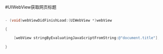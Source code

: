 #UIWebView获取网页标题
```objective-c

- (void)webViewDidFinishLoad:(UIWebView *)webView

{

    [webView stringByEvaluatingJavaScriptFromString:@"document.title"];
    
}    

```